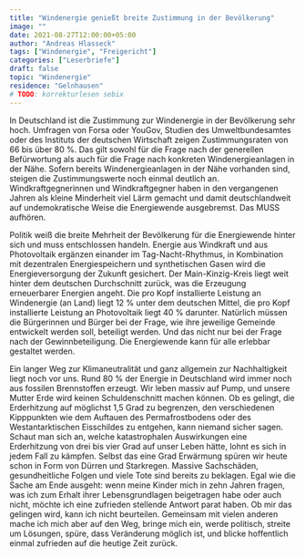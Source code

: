 ```yaml
---
title: "Windenergie genießt breite Zustimmung in der Bevölkerung"
image: ""
date: 2021-08-27T12:00:00+05:00
author: "Andreas Hlasseck"
tags: ["Windenergie", "Freigericht"]
categories: ["Leserbriefe"]
draft: false
topic: "Windenergie"
residence: "Gelnhausen"
# TODO: korrekturlesen sebix
---
```


In Deutschland ist die Zustimmung zur Windenergie in der Bevölkerung sehr hoch. Umfragen von Forsa oder YouGov, Studien des Umweltbundesamtes oder des Instituts der deutschen Wirtschaft zeigen Zustimmungsraten von 66 bis über 80 %. Das gilt sowohl für die Frage nach der generellen Befürwortung als auch für die Frage nach konkreten Windenergieanlagen in der Nähe. Sofern bereits Windenergieanlagen in der Nähe vorhanden sind, steigen die Zustimmungswerte noch einmal deutlich an. Windkraftgegnerinnen und Windkraftgegner haben in den vergangenen Jahren als kleine Minderheit viel Lärm gemacht und damit deutschlandweit auf undemokratische Weise die Energiewende ausgebremst. Das MUSS aufhören.  

Politik weiß die breite Mehrheit der Bevölkerung für die Energiewende hinter sich und muss entschlossen handeln. Energie aus Windkraft und aus Photovoltaik ergänzen einander im Tag-Nacht-Rhythmus, in Kombination mit dezentralen Energiespeichern und synthetischen Gasen wird die Energieversorgung der Zukunft gesichert. Der Main-Kinzig-Kreis liegt weit hinter dem deutschen Durchschnitt zurück, was die Erzeugung erneuerbarer Energien angeht. Die pro Kopf installierte Leistung an Windenergie (an Land) liegt 12 % unter dem deutschen Mittel, die pro Kopf installierte Leistung an Photovoltaik liegt 40 % darunter. Natürlich müssen die Bürgerinnen und Bürger bei der Frage, wie ihre jeweilige Gemeinde entwickelt werden soll, beteiligt werden. Und das nicht nur bei der Frage nach der Gewinnbeteiligung. Die Energiewende kann für alle erlebbar gestaltet werden.  

Ein langer Weg zur Klimaneutralität und ganz allgemein zur Nachhaltigkeit liegt noch vor uns. Rund 80 % der Energie in Deutschland wird immer noch aus fossilen Brennstoffen erzeugt. Wir leben massiv auf Pump, und unsere Mutter Erde wird keinen Schuldenschnitt machen können. Ob es gelingt, die Erderhitzung auf möglichst 1,5 Grad zu begrenzen, den verschiedenen Kipppunkten wie dem Auftauen des Permafrostbodens oder des Westantarktischen Eisschildes zu entgehen, kann niemand sicher sagen. Schaut man sich an, welche katastrophalen Auswirkungen eine Erderhitzung von drei bis vier Grad auf unser Leben hätte, lohnt es sich in jedem Fall zu kämpfen. Selbst das eine Grad Erwärmung spüren wir heute schon in Form von Dürren und Starkregen. Massive Sachschäden, gesundheitliche Folgen und viele Tote sind bereits zu beklagen. Egal wie die Sache am Ende ausgeht: wenn meine Kinder mich in zehn Jahren fragen, was ich zum Erhalt ihrer Lebensgrundlagen beigetragen habe oder auch nicht, möchte ich eine zufrieden stellende Antwort parat haben. Ob mir das gelingen wird, kann ich nicht beurteilen. Gemeinsam mit vielen anderen mache ich mich aber auf den Weg, bringe mich ein, werde politisch, streite um Lösungen, spüre, dass Veränderung möglich ist, und blicke hoffentlich einmal zufrieden auf die heutige Zeit zurück.
